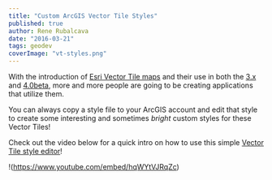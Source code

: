```yaml
---
title: "Custom ArcGIS Vector Tile Styles"
published: true
author: Rene Rubalcava
date: "2016-03-21"
tags: geodev
coverImage: "vt-styles.png"
---
```


With the introduction of [Esri Vector Tile maps](http://www.arcgis.com/home/group.html?id=30de8da907d240a0bccd5ad3ff25ef4a&focus=layers) and their use in both the [3.x](https://developers.arcgis.com/javascript/) and [4.0beta](https://developers.arcgis.com/javascript/beta/), more and more people are going to be creating applications that utilize them.

You can always copy a style file to your ArcGIS account and edit that style to create some interesting and sometimes _bright_ custom styles for these Vector Tiles!

Check out the video below for a quick intro on how to use this simple [Vector Tile style editor](https://github.com/Esri/arcgis-vectortile-style-editor/)!

!(https://www.youtube.com/embed/hqWYtVJRqZc)
